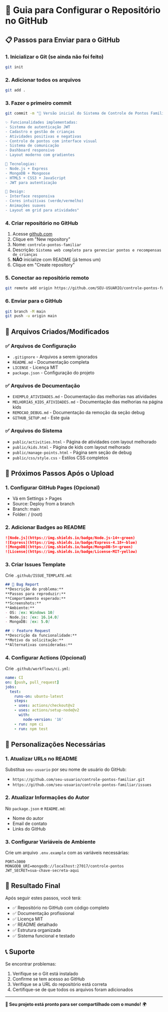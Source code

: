 # 🚀 Guia para Configurar o Repositório no GitHub

## 📋 Passos para Enviar para o GitHub

### 1. **Inicializar o Git (se ainda não foi feito)**
```bash
git init
```

### 2. **Adicionar todos os arquivos**
```bash
git add .
```

### 3. **Fazer o primeiro commit**
```bash
git commit -m "🎉 Versão inicial do Sistema de Controle de Pontos Familiar

✨ Funcionalidades implementadas:
- Sistema de autenticação JWT
- Cadastro e gestão de crianças
- Atividades positivas e negativas
- Controle de pontos com interface visual
- Sistema de comunicação
- Dashboard responsivo
- Layout moderno com gradientes

🔧 Tecnologias:
- Node.js + Express
- MongoDB + Mongoose
- HTML5 + CSS3 + JavaScript
- JWT para autenticação

📱 Design:
- Interface responsiva
- Cores intuitivas (verde/vermelho)
- Animações suaves
- Layout em grid para atividades"
```

### 4. **Criar repositório no GitHub**
1. Acesse [github.com](https://github.com)
2. Clique em "New repository"
3. Nome: `controle-pontos-familiar`
4. Descrição: `Sistema web completo para gerenciar pontos e recompensas de crianças`
5. **NÃO** inicialize com README (já temos um)
6. Clique em "Create repository"

### 5. **Conectar ao repositório remoto**
```bash
git remote add origin https://github.com/SEU-USUARIO/controle-pontos-familiar.git
```

### 6. **Enviar para o GitHub**
```bash
git branch -M main
git push -u origin main
```

## 📝 Arquivos Criados/Modificados

### ✅ **Arquivos de Configuração**
- `.gitignore` - Arquivos a serem ignorados
- `README.md` - Documentação completa
- `LICENSE` - Licença MIT
- `package.json` - Configuração do projeto

### ✅ **Arquivos de Documentação**
- `EXEMPLO_ATIVIDADES.md` - Documentação das melhorias nas atividades
- `MELHORIAS_KIDS_ATIVIDADES.md` - Documentação das melhorias na página kids
- `REMOCAO_DEBUG.md` - Documentação da remoção da seção debug
- `GITHUB_SETUP.md` - Este guia

### ✅ **Arquivos do Sistema**
- `public/activities.html` - Página de atividades com layout melhorado
- `public/kids.html` - Página de kids com layout melhorado
- `public/manage-points.html` - Página sem seção de debug
- `public/css/style.css` - Estilos CSS completos

## 🎯 **Próximos Passos Após o Upload**

### 1. **Configurar GitHub Pages (Opcional)**
- Vá em Settings > Pages
- Source: Deploy from a branch
- Branch: main
- Folder: / (root)

### 2. **Adicionar Badges ao README**
```markdown
![Node.js](https://img.shields.io/badge/Node.js-14+-green)
![Express](https://img.shields.io/badge/Express-4.18+-blue)
![MongoDB](https://img.shields.io/badge/MongoDB-5+-green)
![License](https://img.shields.io/badge/License-MIT-yellow)
```

### 3. **Criar Issues Template**
Crie `.github/ISSUE_TEMPLATE.md`:
```markdown
## 🐛 Bug Report
**Descrição do problema:**
**Passos para reproduzir:**
**Comportamento esperado:**
**Screenshots:**
**Ambiente:**
- OS: [ex: Windows 10]
- Node.js: [ex: 16.14.0]
- MongoDB: [ex: 5.0]

## 💡 Feature Request
**Descrição da funcionalidade:**
**Motivo da solicitação:**
**Alternativas consideradas:**
```

### 4. **Configurar Actions (Opcional)**
Crie `.github/workflows/ci.yml`:
```yaml
name: CI
on: [push, pull_request]
jobs:
  test:
    runs-on: ubuntu-latest
    steps:
    - uses: actions/checkout@v2
    - uses: actions/setup-node@v2
      with:
        node-version: '16'
    - run: npm ci
    - run: npm test
```

## 🔧 **Personalizações Necessárias**

### 1. **Atualizar URLs no README**
Substitua `seu-usuario` por seu nome de usuário do GitHub:
- `https://github.com/seu-usuario/controle-pontos-familiar.git`
- `https://github.com/seu-usuario/controle-pontos-familiar/issues`

### 2. **Atualizar Informações do Autor**
No `package.json` e `README.md`:
- Nome do autor
- Email de contato
- Links do GitHub

### 3. **Configurar Variáveis de Ambiente**
Crie um arquivo `.env.example` com as variáveis necessárias:
```env
PORT=3000
MONGODB_URI=mongodb://localhost:27017/controle-pontos
JWT_SECRET=sua-chave-secreta-aqui
```

## 🎉 **Resultado Final**

Após seguir estes passos, você terá:
- ✅ Repositório no GitHub com código completo
- ✅ Documentação profissional
- ✅ Licença MIT
- ✅ README detalhado
- ✅ Estrutura organizada
- ✅ Sistema funcional e testado

## 📞 **Suporte**

Se encontrar problemas:
1. Verifique se o Git está instalado
2. Confirme se tem acesso ao GitHub
3. Verifique se a URL do repositório está correta
4. Certifique-se de que todos os arquivos foram adicionados

---

**🎯 Seu projeto está pronto para ser compartilhado com o mundo!** 🌍 